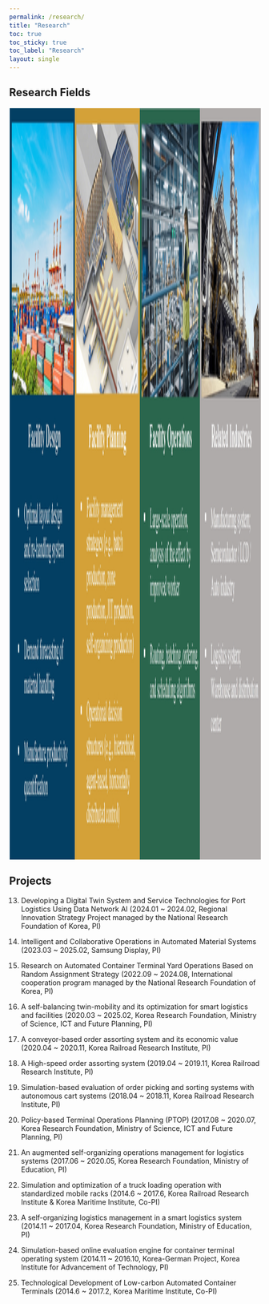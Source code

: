 ```yaml
---
permalink: /research/
title: "Research"
toc: true
toc_sticky: true
toc_label: "Research"
layout: single
---
```

## Research Fields
<img align="center" width="1500" height="1500" style="border: 1px solid white" src="/assets/images/research_field_figure.jpg"> 


## Projects
13. Developing a Digital Twin System and Service Technologies for Port Logistics Using Data Network AI (2024.01 ~ 2024.02, Regional Innovation Strategy Project managed by the National Research Foundation of Korea, PI)

12. Intelligent and Collaborative Operations in Automated Material Systems (2023.03 ~ 2025.02, Samsung Display, PI)

11. Research on Automated Container Terminal Yard Operations Based on Random Assignment Strategy (2022.09 ~ 2024.08, International cooperation program managed by the National Research Foundation of Korea, PI)

10. A self-balancing twin-mobility and its optimization for smart logistics and facilities (2020.03 ~ 2025.02, Korea Research Foundation, Ministry of Science, ICT and Future Planning, PI)

9. A conveyor-based order assorting system and its economic value (2020.04 ~ 2020.11, Korea Railroad Research Institute, PI)

8. A High-speed order assorting system (2019.04 ~ 2019.11, Korea Railroad Research Institute, PI)

7. Simulation-based evaluation of order picking and sorting systems with autonomous cart systems (2018.04 ~ 2018.11, Korea Railroad Research Institute, PI)

6. Policy-based Terminal Operations Planning (PTOP) (2017.08 ~ 2020.07, Korea Research Foundation, Ministry of Science, ICT and Future Planning, PI)

5. An augmented self-organizing operations management for logistics systems (2017.06 ~ 2020.05, Korea Research Foundation, Ministry of Education, PI)

4. Simulation and optimization of a truck loading operation with standardized mobile racks (2014.6 ~ 2017.6, Korea Railroad Research Institute & Korea Maritime Institute, Co-PI)

3. A self-organizing logistics management in a smart logistics system (2014.11 ~ 2017.04, Korea Research Foundation, Ministry of Education, PI)

2. Simulation-based online evaluation engine for container terminal operating system (2014.11 ~ 2016.10, Korea-German Project, Korea Institute for Advancement of Technology, PI)

1. Technological Development of Low-carbon Automated Container Terminals (2014.6 ~ 2017.2, Korea Maritime Institute, Co-PI)